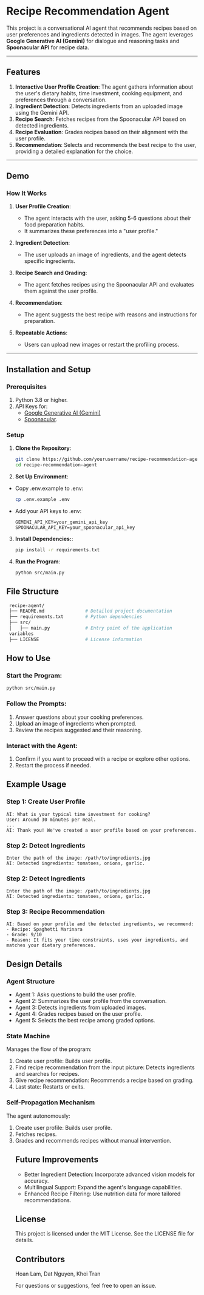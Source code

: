 # Recipe Recommendation Agent

This project is a conversational AI agent that recommends recipes based on user preferences and ingredients detected in images. The agent leverages **Google Generative AI (Gemini)** for dialogue and reasoning tasks and **Spoonacular API** for recipe data.

---

## Features

1. **Interactive User Profile Creation**: The agent gathers information about the user's dietary habits, time investment, cooking equipment, and preferences through a conversation.
2. **Ingredient Detection**: Detects ingredients from an uploaded image using the Gemini API.
3. **Recipe Search**: Fetches recipes from the Spoonacular API based on detected ingredients.
4. **Recipe Evaluation**: Grades recipes based on their alignment with the user profile.
5. **Recommendation**: Selects and recommends the best recipe to the user, providing a detailed explanation for the choice.

---

## Demo

### **How It Works**

1. **User Profile Creation**:
   - The agent interacts with the user, asking 5-6 questions about their food preparation habits.
   - It summarizes these preferences into a "user profile."

2. **Ingredient Detection**:
   - The user uploads an image of ingredients, and the agent detects specific ingredients.

3. **Recipe Search and Grading**:
   - The agent fetches recipes using the Spoonacular API and evaluates them against the user profile.

4. **Recommendation**:
   - The agent suggests the best recipe with reasons and instructions for preparation.

5. **Repeatable Actions**:
   - Users can upload new images or restart the profiling process.

---

## Installation and Setup

### **Prerequisites**

1. Python 3.8 or higher.
2. API Keys for:
   - [Google Generative AI (Gemini)](https://developers.generativeai.google/)
   - [Spoonacular](https://spoonacular.com/food-api).

### **Setup**

1. **Clone the Repository**:
   ```bash
   git clone https://github.com/yourusername/recipe-recommendation-agent.git
   cd recipe-recommendation-agent
2. **Set Up Environment**:
* Copy .env.example to .env:
   ```bash
   cp .env.example .env
* Add your API keys to .env:
   ```plaintext
   GEMINI_API_KEY=your_gemini_api_key
   SPOONACULAR_API_KEY=your_spoonacular_api_key
3. **Install Dependencies:**:
   ```bash
   pip install -r requirements.txt
4. **Run the Program**:
   ```bash
   python src/main.py   
## File Structure
   ```bash
    recipe-agent/
    ├── README.md               # Detailed project documentation
    ├── requirements.txt        # Python dependencies
    ├── src/
    │   ├── main.py             # Entry point of the application
    variables
    ├── LICENSE                 # License information
```
## How to Use

### Start the Program:
```bash
python src/main.py
```
### Follow the Prompts:
<ol>
  <li>Answer questions about your cooking preferences.</li>
  <li>Upload an image of ingredients when prompted.</li>
  <li>Review the recipes suggested and their reasoning.</li>
</ol>

### Interact with the Agent:
<ol>
  <li>Confirm if you want to proceed with a recipe or explore other options.</li>
  <li>Restart the process if needed.</li>
</ol>

## Example Usage
### Step 1: Create User Profile

    AI: What is your typical time investment for cooking?
    User: Around 30 minutes per meal.
    ...
    AI: Thank you! We've created a user profile based on your preferences.

### Step 2: Detect Ingredients

    Enter the path of the image: /path/to/ingredients.jpg
    AI: Detected ingredients: tomatoes, onions, garlic.

### Step 2: Detect Ingredients

    Enter the path of the image: /path/to/ingredients.jpg
    AI: Detected ingredients: tomatoes, onions, garlic.

### Step 3: Recipe Recommendation

    AI: Based on your profile and the detected ingredients, we recommend:
    - Recipe: Spaghetti Marinara
    - Grade: 9/10
    - Reason: It fits your time constraints, uses your ingredients, and matches your dietary preferences.
## Design Details

### Agent Structure
<ul>
  <li>Agent 1: Asks questions to build the user profile.</li>
  <li>Agent 2: Summarizes the user profile from the conversation.</li>
  <li>Agent 3: Detects ingredients from uploaded images.</li>
  <li>Agent 4: Grades recipes based on the user profile.</li>
  <li>Agent 5: Selects the best recipe among graded options.</li>
</ul>

### State Machine
Manages the flow of the program:
<ol>
  <li>Create user profile: Builds user profile.</li>
  <li>Find recipe recommendation from the input picture: Detects ingredients and searches for recipes.</li>
  <li>Give recipe recommendation: Recommends a recipe based on grading.</li>
  <li>Last state: Restarts or exits.</li>
</ol>

### Self-Propagation Mechanism
The agent autonomously:
<ol>
  <li>Create user profile: Builds user profile.</li>
  <li>Fetches recipes.</li>
  <li>Grades and recommends recipes without manual intervention.</li>

## Future Improvements

<ul>
  <li>Better Ingredient Detection: Incorporate advanced vision models for accuracy.</li>
  <li>Multilingual Support: Expand the agent's language capabilities.</li>
  <li>Enhanced Recipe Filtering: Use nutrition data for more tailored recommendations.</li>
</ul>

## License
This project is licensed under the MIT License. See the LICENSE file for details.

## Contributors
Hoan Lam, Dat Nguyen, Khoi Tran

For questions or suggestions, feel free to open an issue.